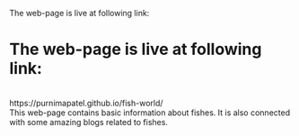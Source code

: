 The web-page is live at following link:
# The web-page is live at following link:
<br>
https://purnimapatel.github.io/fish-world/
<br>
This web-page contains basic information about fishes. It is also connected with some amazing blogs related to fishes.
<br>

